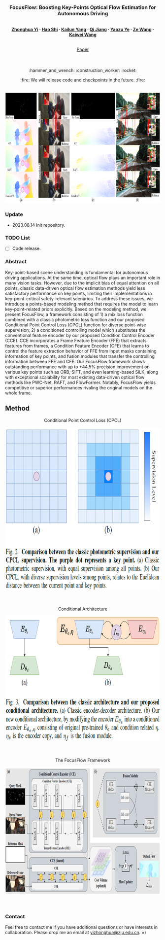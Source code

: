 ### <p align="center">FocusFlow: Boosting Key-Points Optical Flow Estimation for Autonomous Driving
<br>
<div align="center">
  <b>
  <a href="https://www.researchgate.net/profile/Zhonghua-Yi" target="_blank">Zhonghua&nbsp;Yi</a> &middot;
  <a href="https://www.researchgate.net/profile/Shi-Hao-10" target="_blank">Hao&nbsp;Shi</a> &middot;
  <a href="https://www.researchgate.net/profile/Kailun-Yang" target="_blank">Kailun&nbsp;Yang</a> &middot;
  <a href="https://www.researchgate.net/profile/Qi-Jiang-63" target="_blank">Qi&nbsp;Jiang</a> &middot;
  <a href="https://www.researchgate.net/profile/Yaozu-Ye" target="_blank">Yaozu&nbsp;Ye</a> &middot;
  <a href="https://www.researchgate.net/profile/Ze-Wang-42" target="_blank">Ze&nbsp;Wang</a> &middot;
  <a href="https://www.researchgate.net/profile/Kaiwei-Wang-4" target="_blank">Kaiwei&nbsp;Wang</a> 
  </b>
  <br> <br>

  <a href="" target="_blank">Paper</a>

####
</div>
<br>
<p align="center">:hammer_and_wrench: :construction_worker: :rocket:</p>
<p align="center">:fire: We will release code and checkpoints in the future. :fire:</p>
<br>

<div align=center><img src="assets/comparison.png" width="1000" height="361" /></div>

[comment]: <> (### Update)

[comment]: <> (- 2022.11.21 Release the [arXiv]&#40;https://arxiv.org/abs/2211.11293&#41; version with supplementary materials.)

### Update
- 2023.08.14 Init repository.

### TODO List
- [ ] Code release. 

### Abstract
Key-point-based scene understanding is fundamental for autonomous driving applications. 
At the same time, optical flow plays an important role in many vision tasks. 
However, due to the implicit bias of equal attention on all points, classic data-driven optical flow estimation methods yield less satisfactory performance on key points, limiting their implementations in key-point-critical safety-relevant scenarios. 
To address these issues, we introduce a points-based modeling method that requires the model to learn key-point-related priors explicitly. Based on the modeling method, we present FocusFlow, a framework consisting of 1) a mix loss function combined with a classic photometric loss function and our proposed Conditional Point Control Loss (CPCL) function for diverse point-wise supervision; 2) a conditioned controlling model which substitutes the conventional feature encoder by our proposed Condition Control Encoder (CCE). 
CCE incorporates a Frame Feature Encoder (FFE) that extracts features from frames, a Condition Feature Encoder (CFE) that learns to control the feature extraction behavior of FFE from input masks containing information of key points, and fusion modules that transfer the controlling information between FFE and CFE. 
Our FocusFlow framework shows outstanding performance with up to ${+}44.5\%$ precision improvement on various key points such as ORB, SIFT, and even learning-based SiLK, along with exceptional scalability for most existing data-driven optical flow methods like PWC-Net, RAFT, and FlowFormer. 
Notably, FocusFlow yields competitive or superior performances rivaling the original models on the whole frame.

## Method

<p align="center">
    Conditional Point Control Loss (CPCL)
</p>
<p align="center">
    <div align=center><img src="assets/CPCL.png" width="777" height="530" /></div>
<br><br>

<p align="center">
    Conditional Architecture
</p>
<p align="center">
    <div align=center><img src="assets/conditional_architecture.png" width="776" height="409" /></div>
<br><br>

<p align="center">
    The FocusFlow Framework
</p>
<p align="center">
    <div align=center><img src="assets/framework.png" width="1000" height="415" /></div>
<br><br>


[comment]: <> (### Citation)

[comment]: <> (   If you find our paper or repo useful, please consider citing our paper:)

[comment]: <> (   ```bibtex)

[comment]: <> (   @article{shi2022flowlens,)

[comment]: <> (  title={FlowLens: Seeing Beyond the FoV via Flow-guided Clip-Recurrent Transformer},)

[comment]: <> (  author={Shi, Hao and Jiang, Qi and Yang, Kailun and Yin, Xiaoting and Wang, Kaiwei},)

[comment]: <> (  journal={arXiv preprint arXiv:2211.11293},)

[comment]: <> (  year={2022})

[comment]: <> (})

[comment]: <> (   ```)

### Contact
Feel free to contact me if you have additional questions or have interests in collaboration. Please drop me an email at yizhonghua@zju.edu.cn. =)